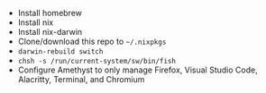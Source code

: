 - Install homebrew
- Install nix
- Install nix-darwin
- Clone/download this repo to `~/.nixpkgs`
- `darwin-rebuild switch`
- `chsh -s /run/current-system/sw/bin/fish`
- Configure Amethyst to only manage Firefox, Visual Studio Code, Alacritty, Terminal, and Chromium
